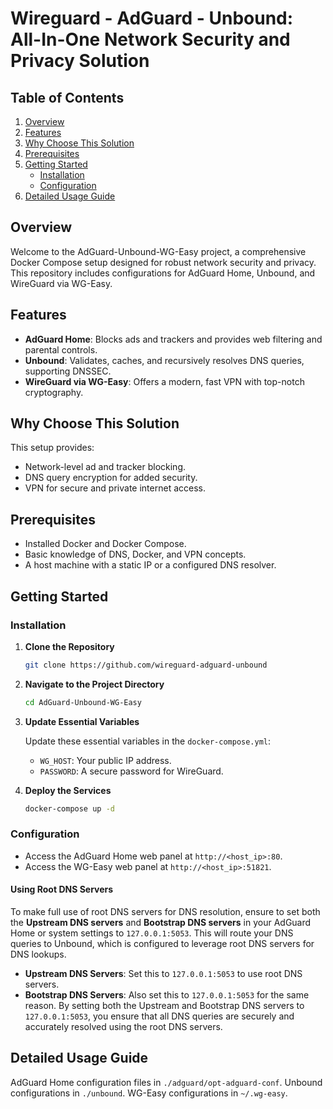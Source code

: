 # Wireguard - AdGuard - Unbound: All-In-One Network Security and Privacy Solution

## Table of Contents

1. [Overview](#overview)
2. [Features](#features)
3. [Why Choose This Solution](#why-choose-this-solution)
4. [Prerequisites](#prerequisites)
5. [Getting Started](#getting-started)
   - [Installation](#installation)
   - [Configuration](#configuration)
6. [Detailed Usage Guide](#detailed-usage-guide)

## Overview

Welcome to the AdGuard-Unbound-WG-Easy project, a comprehensive Docker Compose setup designed for robust network security and privacy. This repository includes configurations for AdGuard Home, Unbound, and WireGuard via WG-Easy.

## Features

- **AdGuard Home**: Blocks ads and trackers and provides web filtering and parental controls.
- **Unbound**: Validates, caches, and recursively resolves DNS queries, supporting DNSSEC.
- **WireGuard via WG-Easy**: Offers a modern, fast VPN with top-notch cryptography.

## Why Choose This Solution

This setup provides:

- Network-level ad and tracker blocking.
- DNS query encryption for added security.
- VPN for secure and private internet access.

## Prerequisites

- Installed Docker and Docker Compose.
- Basic knowledge of DNS, Docker, and VPN concepts.
- A host machine with a static IP or a configured DNS resolver.

## Getting Started

### Installation

1. **Clone the Repository**

    ```bash
    git clone https://github.com/wireguard-adguard-unbound
    ```

2. **Navigate to the Project Directory**

    ```bash
    cd AdGuard-Unbound-WG-Easy
    ```

3. **Update Essential Variables**

    Update these essential variables in the `docker-compose.yml`:

    - `WG_HOST`: Your public IP address.
    - `PASSWORD`: A secure password for WireGuard.
    
4. **Deploy the Services**

    ```bash
    docker-compose up -d
    ```

### Configuration

- Access the AdGuard Home web panel at `http://<host_ip>:80`.
- Access the WG-Easy web panel at `http://<host_ip>:51821`.

#### Using Root DNS Servers

To make full use of root DNS servers for DNS resolution, ensure to set both the **Upstream DNS servers** and **Bootstrap DNS servers** in your AdGuard Home or system settings to `127.0.0.1:5053`. This will route your DNS queries to Unbound, which is configured to leverage root DNS servers for DNS lookups.
- **Upstream DNS Servers**: Set this to `127.0.0.1:5053` to use root DNS servers.
- **Bootstrap DNS Servers**: Also set this to `127.0.0.1:5053` for the same reason.
By setting both the Upstream and Bootstrap DNS servers to `127.0.0.1:5053`, you ensure that all DNS queries are securely and accurately resolved using the root DNS servers.

## Detailed Usage Guide

AdGuard Home configuration files in `./adguard/opt-adguard-conf`.
Unbound configurations in `./unbound`.
WG-Easy configurations in `~/.wg-easy`.


